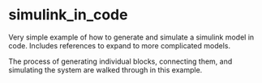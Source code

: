 # simulink_in_code
Very simple example of how to generate and simulate a simulink model in code. Includes references to expand to more complicated models.


The process of generating individual blocks, connecting them, and simulating the system are walked through in this example.
